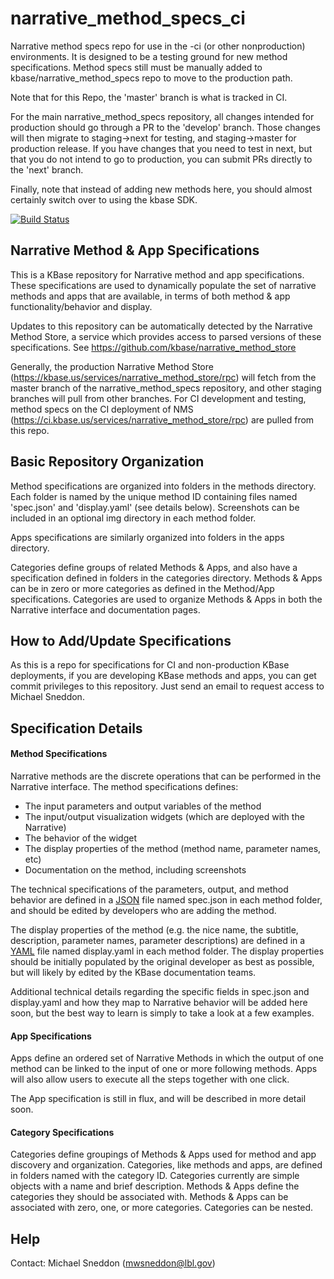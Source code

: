 # narrative_method_specs_ci
Narrative method specs repo for use in the -ci (or other nonproduction) environments.  It is designed to be a testing ground for new method specifications.  Method specs still must be manually added to kbase/narrative_method_specs repo to move to the production path.


Note that for this Repo, the 'master' branch is what is tracked in CI.

For the main narrative_method_specs repository, all changes intended for production should go through a PR to the 'develop' branch.  Those changes will then migrate to staging->next for testing, and staging->master for production release.  If you have changes that you need to test in next, but that you do not intend to go to production, you can submit PRs directly to the 'next' branch.

Finally, note that instead of adding new methods here, you should almost certainly switch over to using the kbase SDK.


[![Build Status](https://travis-ci.org/kbase/narrative_method_specs_ci.svg?branch=master)](https://travis-ci.org/kbase/narrative_method_specs_ci)


Narrative Method & App Specifications
-----------------------------------------------

This is a KBase repository for Narrative method and app specifications.  These specifications are used to 
dynamically populate the set of narrative methods and apps that are available, in terms of both method & app functionality/behavior and display.

Updates to this repository can be automatically detected by the Narrative Method Store, a service which provides
access to parsed versions of these specifications.  See https://github.com/kbase/narrative_method_store

Generally, the production Narrative Method Store (https://kbase.us/services/narrative_method_store/rpc) will
fetch from the master branch of the narrative_method_specs repository, and other staging branches will pull from other branches.  For CI development and testing, method specs on the CI deployment of NMS (https://ci.kbase.us/services/narrative_method_store/rpc) are pulled from this repo.



## Basic Repository Organization

Method specifications are organized into folders in the methods directory.  Each folder is named by the unique
method ID containing files named 'spec.json' and 'display.yaml' (see details below).  Screenshots can be
included in an optional img directory in each method folder.

Apps specifications are similarly organized into folders in the apps directory.

Categories define groups of related Methods & Apps, and also have a specification defined in folders in the
categories directory.  Methods & Apps can be in zero or more categories as defined in the Method/App
specifications.  Categories are used to organize Methods & Apps in both the Narrative interface and 
documentation pages.



## How to Add/Update Specifications

As this is a repo for specifications for CI and non-production KBase deployments, if you are developing KBase methods and apps, you can get commit privileges to this repository.  Just send an email to request access to Michael Sneddon.



## Specification Details

#### Method Specifications

Narrative methods are the discrete operations that can be performed in the Narrative interface.  The method
specifications defines:
  - The input parameters and output variables of the method
  - The input/output visualization widgets (which are deployed with the Narrative)
  - The behavior of the widget
  - The display properties of the method (method name, parameter names, etc)
  - Documentation on the method, including screenshots

The technical specifications of the parameters, output, and method behavior are defined in a [JSON](http://json.org)
file named spec.json in each method folder, and should be edited by developers who are adding the method.

The display properties of the method (e.g. the nice name, the subtitle, description, parameter names, parameter
descriptions) are defined in a [YAML](http://en.wikipedia.org/wiki/YAML) file named display.yaml in each
method folder.  The display properties should be initially populated by the original developer as best as
possible, but will likely by edited by the KBase documentation teams.

Additional technical details regarding the specific fields in spec.json and display.yaml and how they map
to Narrative behavior will be added here soon, but the best way to learn is simply to take a look at
a few examples.


#### App Specifications

Apps define an ordered set of Narrative Methods in which the output of one method can be linked to the input
of one or more following methods.  Apps will also allow users to execute all the steps together with one click.

The App specification is still in flux, and will be described in more detail soon.


#### Category Specifications 

Categories define groupings of Methods & Apps used for method and app discovery and organization.  Categories,
like methods and apps, are defined in folders named with the category ID.  Categories currently are simple objects
with a name and brief description.  Methods & Apps define the categories they should be associated with.  Methods
& Apps can be associated with zero, one, or more categories.  Categories can be nested.


## Help

Contact: Michael Sneddon (mwsneddon@lbl.gov)

